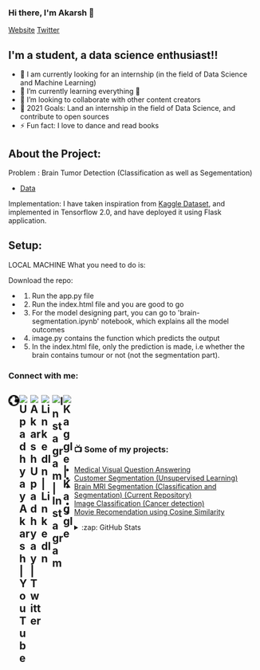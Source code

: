 ### Hi there, I'm Akarsh 👋

[Website](https://uakarsh.github.io/AkarshU/)
[Twitter](https://twitter.com/akarsh1_u)

## I'm a student, a data science enthusiast!!

- 🔭 I am currently looking for an internship (in the field of Data Science and Machine Learning)
- 🌱 I’m currently learning everything 🤣
- 👯 I’m looking to collaborate with other content creators
- 🥅 2021 Goals: Land an internship in the field of Data Science, and contribute to open sources
- ⚡ Fun fact: I love to dance and read books

## About the Project:

Problem : Brain Tumor Detection (Classification as well as Segementation)
- [Data](https://www.kaggle.com/mateuszbuda/lgg-mri-segmentation)

Implementation: I have taken inspiration from [Kaggle Dataset](https://www.kaggle.com/mateuszbuda/lgg-mri-segmentation), and implemented in Tensorflow 2.0, and have deployed it using Flask application.


## Setup: 

LOCAL MACHINE
What you need to do is: 

Download the repo:
- 1. Run the app.py file
- 2. Run the index.html file and you are good to go
- 3. For the model designing part, you can go to 'brain-segmentation.ipynb' notebook, which explains all the model outcomes
- 4. image.py contains the function which predicts the output
- 5. In the index.html file, only the prediction is made, i.e whether the brain contains tumour or not (not the segmentation part).


### Connect with me:

[<img align="left" alt="https://uakarsh.github.io/AkarshU" width="22px" src="https://raw.githubusercontent.com/iconic/open-iconic/master/svg/globe.svg" />][website]
[<img align="left" alt="Upadhyay Akarsh | YouTube" width="22px" src="https://cdn.jsdelivr.net/npm/simple-icons@v3/icons/youtube.svg" />][youtube]
[<img align="left" alt="Akarsh Upadhyay | Twitter" width="22px" src="https://cdn.jsdelivr.net/npm/simple-icons@v3/icons/twitter.svg" />][twitter]
[<img align="left" alt="LinkedIn | LinkedIn" width="22px" src="https://cdn.jsdelivr.net/npm/simple-icons@v3/icons/linkedin.svg" />][linkedin]
[<img align="left" alt="Instagram | Instagram" width="22px" src="https://cdn.jsdelivr.net/npm/simple-icons@v3/icons/instagram.svg" />][instagram]
[<img align="left" alt="Kaggle | Kaggle" width="22px" src ="https://www.vectorlogo.zone/logos/kaggle/kaggle-icon.svg" />][kaggle]
<br />
<br />
<br />
---

### 📺 Some of my projects:

<!-- YOUTUBE:START -->
- [Medical Visual Question Answering](https://github.com/uakarsh/med-vqa)
- [Customer Segmentation (Unsupervised Learning)](https://www.kaggle.com/akarshu121/customer-segmentation/notebook)
- [Brain MRI Segmentation (Classification and Segmentation) (Current Repository)](https://www.kaggle.com/akarshu121/brain-segmentation)
- [Image Classification (Cancer detection)](https://www.youtube.com/watch?v=rXPmjkaTA9A)
- [Movie Recomendation using Cosine Similarity](https://github.com/uakarsh/Movie-Recommendation-Engine)
<!-- YOUTUBE:END -->


<details>
  <summary>:zap: GitHub Stats</summary>

 [![Anurag's github stats](https://github-readme-stats.vercel.app/api?username=uakarsh)](https://github.com/anuraghazra/github-readme-stats)


</details>

[website]: https://uakarsh.github.io/AkarshU
[twitter]: https://twitter.com/akarsh1_u
[youtube]: https://www.youtube.com/channel/UCvHy0oE1PUkGFjK_pWCajmQ
[instagram]: https://www.instagram.com/rutvik_iam/?hl=en
[linkedin]: https://www.linkedin.com/in/akarsh-upadhyay-50ba7518b/
[kaggle]: https://www.kaggle.com/akarshu121
